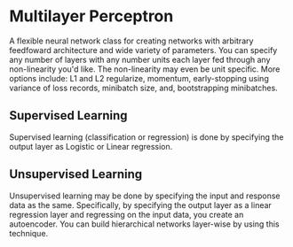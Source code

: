 # Multilayer Perceptron
A flexible neural network class for creating networks with arbitrary feedfoward architecture and wide variety of parameters. You can specify any number of layers with any number units each layer fed through any non-linearity you'd like. The non-linearity may even be unit specific. More options include: L1 and L2 regularize, momentum, early-stopping using variance of loss records, minibatch size, and, bootstrapping minibatches.

## Supervised Learning
Supervised learning (classification or regression) is done by specifying the output layer as Logistic or Linear regression.

## Unsupervised Learning
Unsupervised learning may be done by specifying the input and response data as the same. Specifically, by specifying the output layer as a linear regression layer and regressing on the input data, you create an autoencoder. You can build hierarchical networks layer-wise by using this technique.

